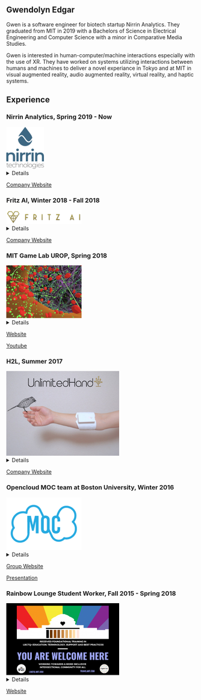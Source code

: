 
## Gwendolyn Edgar

Gwen is a software engineer for biotech startup Nirrin Analytics. They graduated from MIT in 2019 with a Bachelors of Science in Electrical Engineering and Computer Science with a minor in Comparative Media Studies. 

Gwen is interested in human-computer/machine interactions especially with the use of XR. They have worked on systems utilizing interactions between humans and machines to deliver a novel experiance in Tokyo and at MIT in visual augmented reality, audio augmented reality, virtual reality, and haptic systems. 


## Experience

### Nirrin Analytics, Spring 2019 - Now  
<img src="images/nirrin.png" alt="Nirrin Analytics" width="100"/>
<details>
 I work at a startup called Nirrin Analytics striving to improve research and production of protein based drugs through real time analytics of bioreactor contents using NIR lasers and advanced modeling.  I design, implement, review, and debug software solutions and modeling.  In this past year, I have independently developed and currently maintain a significant portion of our codebase. Since Nirrin is a small company, I have worked on security, networks, databases, APIs and overall infrastructure. It has been a very rewarding experience to learn and build on multiple aspects of a product. Some of the work I do:
 
 
*   Designed and Built a network architecture with OpenOPC
*   Started and run team sprints and keep track of progress of team members
*   Reworked the system to send patches to test devices with partners and implemented security features therein
*   Uploading data securely, changing data format for easier consumption, and allowing for outside data to be added to the system
*   Redesigned the routing system for modularity and clarity
 *    Designed, built, and maintain a restful API
 *    Upgraded system to run production server and moved storage and operations to external storage
 *    Reworking database for clarity and better storage
 *    Improving data modeling and modularity
 *    Detect and eliminate slowdowns in the codebase
 *    Debug for database, API, GUI, networking, modeling, and any other software issues
 *    Write documentation
 

</details>

[Company Website](https://nirrin.tech/)



### Fritz AI, Winter 2018 - Fall 2018
<img src="images/fritz_logo.png" alt="Fritz AI" width="200"/>
<details>
I worked as a full stack engineer with a Boston based startup, Fritz AI, that was creating a platform to run machine learning algorithms locally on a mobile device as well as a system to evaluate the developer’s learning models. During my time at Fritz, I implemented multiple features and helped with the company's launch. 
 </details>
 
 [Company Website](https://www.fritz.ai/)

### MIT Game Lab UROP, Spring 2018 
<img src="images/clever.png" alt="clever" width="200"/>
<details>
In my junior year, I joined the MIT Game Lab, where I worked on CLEVR, Collaborative Learning Environment in Virtual Reality, headed by Philip Tan and funded by a grant from the Oculus Story Studio. CLEVR was a mostly student designed educational game promoting cell understanding in highschool biology through "in person" discovery and collaboration between two students - one in virtual reality and one on a companion device. In this project, I participated in the design discussions, built parts and user tested the game, building upon input in further iterations. This was a very rewarding experience for me as I developed both technical and collaboration skills.
 </details>
 
 [Website](https://education.mit.edu/project/clevr/)
 
 [Youtube](https://www.youtube.com/watch?v=LQFQl3aVijs)
 

### H2L, Summer 2017 

<img src="images/h2l.jpg" alt="H2L" width="300"/>

<details>
 In my sophomore year, I reached out to a startup company in Japan working to 'touch' the virtual world - H2L. My application was accepted and that summer I moved to Japan to work with them. At H2L,  I worked under Dr. Emi Tamaki, an associate professor at Waseda University to spearhead an inhouse project centered around sharing experiences between a human and a robot (Nao) using their haptic sensor and feedback system (Unlimited Hand) and augmented reality (Microsoft Hololens). I designed and built a system enabling a human to control and receive input from Nao in a natural way. My system understood how the human moved their head and what gestures they performed. It then piped this information to Nao, whose head and arms moved in a similar way as the human’s.  At the same time, the human could see through Nao’s eyes,  receiving live feedback through a video feed projected on the Hololens. My proof of concept was a success and Professor Tamaki advanced work on this project after I left with different robotic systems.
  </details>
  
  [Company Website](http://unlimitedhand.com/en/)


### Opencloud MOC team at Boston University, Winter 2016

<img src="images/moc.png" alt="moc" width="200"/>

<details>
I was in a dynamic team contributing to Enhancing OpenStack to enable multiple providers to participate in a shared cloud. Massachussetts Open Cloud(MOC) aimed to create a self-sustaining at-scale public cloud based on the Open Cloud eXchange model. It is currently fully operational. I was specifically working with the Hardware Isolation Layer (HIL) group at Boston University which allocates and configures nodes (typically computers or users) and networks. I worked primarily with fellow MIT student Mengyuan Sun to implement outward facing features that interfaced with the rest of the team.
  </details>
  
  [Group Website](https://massopen.cloud/)
  
  [Presentation](https://www.redhat.com/files/summit/session-assets/2017/S108148-rhsummit-moc-rh-talk-2017-v06.pdf)
  
### Rainbow Lounge Student Worker, Fall 2015 - Spring 2018

<img src="images/rainbow.png" alt="rainbow" width="300"/>
<details>
LBGTQ+ issues are very important to me. For most of my MIT career, I worked at the Rainbow Lounge helping to create a more inclusive and welcoming envoronment at MIT. My duties there included upkeep of the physical space, emotionally providing a welcoming environment for students who needed a safe space, a calm environment, or someone to talk to without judgement, and technically running events, organizing catering, compiling the newsletter, finding funding, and furthering outreach to more students. I enjoyed this work a lot on a more emotional level - you can see people grow and become more comfortable with themselves and maybe be a part of that. I stopped my work my senior year due to time constraints. 
  </details>

[Website](https://lbgtq.mit.edu/home)


